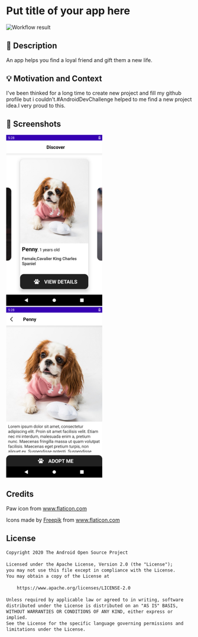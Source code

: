 # Put title of your app here

<!--- Replace <OWNER> with your Github Username and <REPOSITORY> with the name of your repository. -->
<!--- You can find both of these in the url bar when you open your repository in github. -->
![Workflow result](https://github.com/mehmetpeker/puppy_adoption/workflows/Check/badge.svg)


## :scroll: Description
An app helps you find a loyal friend and gift them a new life.

## :bulb: Motivation and Context
I've been thinked for a long time to create new project and fill my github profile but i couldn't.#AndroidDevChallenge helped to me find a new project idea.I very proud to this.


## :camera_flash: Screenshots
<img src="/results/screenshot_1.png" width="260">&emsp;<img src="/results/screenshot_2.png" width="260">

Credits
-------
Paw icon from www.flaticon.com
<div>Icons made by <a href="https://www.freepik.com" title="Freepik">Freepik</a> from <a href="https://www.flaticon.com/" title="Flaticon">www.flaticon.com</a></div>

## License
```
Copyright 2020 The Android Open Source Project

Licensed under the Apache License, Version 2.0 (the "License");
you may not use this file except in compliance with the License.
You may obtain a copy of the License at

    https://www.apache.org/licenses/LICENSE-2.0

Unless required by applicable law or agreed to in writing, software
distributed under the License is distributed on an "AS IS" BASIS,
WITHOUT WARRANTIES OR CONDITIONS OF ANY KIND, either express or implied.
See the License for the specific language governing permissions and
limitations under the License.
```